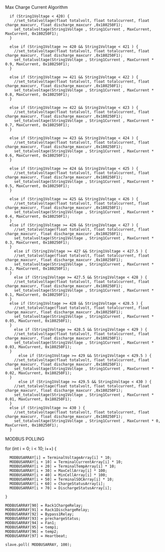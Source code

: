 Max Charge Current Algorithm

      if (String1Voltage < 420) {
        //set_totalvoltage(float totalvolt, float totalcurrent, float charge_maxcurr, float discharge_maxcurr ,0x180250F1);
        set_totalvoltage(String1Voltage , String1Current , MaxCurrent, MaxCurrent, 0x180250F1);
      }
      
      else if (String1Voltage >= 420 && String1Voltage < 421 ) {
        //set_totalvoltage(float totalvolt, float totalcurrent, float charge_maxcurr, float discharge_maxcurr ,0x180250F1);
        set_totalvoltage(String1Voltage , String1Current , MaxCurrent * 0.9, MaxCurrent, 0x180250F1);
      }

      else if (String1Voltage >= 421 && String1Voltage < 422 ) {
        //set_totalvoltage(float totalvolt, float totalcurrent, float charge_maxcurr, float discharge_maxcurr ,0x180250F1);
        set_totalvoltage(String1Voltage , String1Current , MaxCurrent * 0.8, MaxCurrent, 0x180250F1);
      }

      else if (String1Voltage >= 422 && String1Voltage < 423 ) {
        //set_totalvoltage(float totalvolt, float totalcurrent, float charge_maxcurr, float discharge_maxcurr ,0x180250F1);
        set_totalvoltage(String1Voltage , String1Current , MaxCurrent * 0.7, MaxCurrent, 0x180250F1);
      }

      else if (String1Voltage >= 423 && String1Voltage < 424 ) {
        //set_totalvoltage(float totalvolt, float totalcurrent, float charge_maxcurr, float discharge_maxcurr ,0x180250F1);
        set_totalvoltage(String1Voltage , String1Current , MaxCurrent * 0.6, MaxCurrent, 0x180250F1);
      }

      else if (String1Voltage >= 424 && String1Voltage < 425 ) {
        //set_totalvoltage(float totalvolt, float totalcurrent, float charge_maxcurr, float disc7arge_maxcurr ,0x180250F1);
        set_totalvoltage(String1Voltage , String1Current , MaxCurrent * 0.5, MaxCurrent, 0x180250F1);
      }

      else if (String1Voltage >= 425 && String1Voltage < 426 ) {
        //set_totalvoltage(float totalvolt, float totalcurrent, float charge_maxcurr, float discharge_maxcurr ,0x180250F1);
        set_totalvoltage(String1Voltage , String1Current , MaxCurrent * 0.4, MaxCurrent, 0x180250F1);
      }
      else if (String1Voltage >= 426 && String1Voltage < 427 ) {
        //set_totalvoltage(float totalvolt, float totalcurrent, float charge_maxcurr, float discharge_maxcurr ,0x180250F1);
        set_totalvoltage(String1Voltage , String1Current , MaxCurrent * 0.3, MaxCurrent, 0x180250F1);
      }
        else if (String1Voltage >= 427 && String1Voltage < 427.5 ) {
        //set_totalvoltage(float totalvolt, float totalcurrent, float charge_maxcurr, float discharge_maxcurr ,0x180250F1);
        set_totalvoltage(String1Voltage , String1Current , MaxCurrent * 0.2, MaxCurrent, 0x180250F1);
      }
        else if (String1Voltage >= 427.5 && String1Voltage < 428 ) {
        //set_totalvoltage(float totalvolt, float totalcurrent, float charge_maxcurr, float discharge_maxcurr ,0x180250F1);
        set_totalvoltage(String1Voltage , String1Current , MaxCurrent * 0.1, MaxCurrent, 0x180250F1);
      }
      else if (String1Voltage >= 428 && String1Voltage < 428.5 ) {
        //set_totalvoltage(float totalvolt, float totalcurrent, float charge_maxcurr, float discharge_maxcurr ,0x180250F1);
        set_totalvoltage(String1Voltage , String1Current , MaxCurrent * 0.05, MaxCurrent, 0x180250F1);
      }
        else if (String1Voltage >= 428.5 && String1Voltage < 429 ) {
        //set_totalvoltage(float totalvolt, float totalcurrent, float charge_maxcurr, float discharge_maxcurr ,0x180250F1);
        set_totalvoltage(String1Voltage , String1Current , MaxCurrent * 0.03, MaxCurrent, 0x180250F1);
      }
          else if (String1Voltage >= 429 && String1Voltage < 429.5 ) {
        //set_totalvoltage(float totalvolt, float totalcurrent, float charge_maxcurr, float discharge_maxcurr ,0x180250F1);
        set_totalvoltage(String1Voltage , String1Current , MaxCurrent * 0.02, MaxCurrent, 0x180250F1);
      }
          else if (String1Voltage >= 429.5 && String1Voltage < 430 ) {
        //set_totalvoltage(float totalvolt, float totalcurrent, float charge_maxcurr, float discharge_maxcurr ,0x180250F1);
        set_totalvoltage(String1Voltage , String1Current , MaxCurrent * 0.01, MaxCurrent, 0x180250F1);
      }
      else if (String1Voltage >= 430 ) {
        //set_totalvoltage(float totalvolt, float totalcurrent, float charge_maxcurr, float discharge_maxcurr ,0x180250F1);
        set_totalvoltage(String1Voltage , String1Current , MaxCurrent * 0, MaxCurrent, 0x180250F1);
      }


MODBUS POLLING



  for (int i = 0; i < 10; i++) {

      MODBUSARRAY[i] = TerminalVoltageArray[i] * 10;
      MODBUSARRAY[i + 10] = TerminalCurrentArray[i] * 10;
      MODBUSARRAY[i + 20] = TerminalTempArray[i] * 10;
      MODBUSARRAY[i + 30] = MaxCellArray[i] * 100;
      MODBUSARRAY[i + 40] = MinCellArray[i] * 100;
      MODBUSARRAY[i + 50] = TerminalSOCArray[i] * 10;
      MODBUSARRAY[i + 60] = ChargeStatusArray[i];
      MODBUSARRAY[i + 70] = DischargeStatusArray[i];
      
    }

    MODBUSARRAY[90] = Rack1ChargeRelay;
    MODBUSARRAY[91] = Rack1DischargeRelay;
    MODBUSARRAY[92] = Bypass1Relay;
    MODBUSARRAY[93] = prechargeStatus;
    MODBUSARRAY[94] = Fan1;
    MODBUSARRAY[95] = temp1;
    MODBUSARRAY[96] = temp2;
    MODBUSARRAY[97] = Heartbeat;

    slave.poll( MODBUSARRAY, 100);

